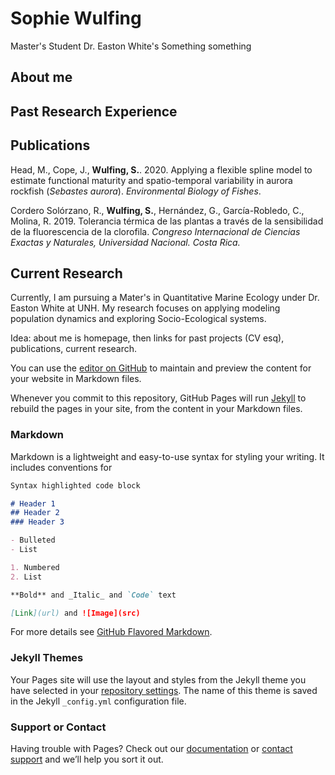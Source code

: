 # Sophie Wulfing
Master's Student
Dr. Easton White's Something something

## About me

## Past Research Experience

## Publications
Head, M., Cope, J., **Wulfing, S.**. 2020. Applying a flexible spline model to estimate functional maturity 
and spatio-temporal variability in aurora rockfish (_Sebastes aurora_). _Environmental Biology of Fishes_.

Cordero Solórzano, R., **Wulfing, S.**, Hernández, G., García-Robledo, C., Molina, R. 2019. Tolerancia 
térmica de las plantas a través de la sensibilidad de la fluorescencia de la clorofila. _Congreso 
Internacional de Ciencias Exactas y Naturales, Universidad Nacional. Costa Rica._

## Current Research
Currently, I am pursuing a Mater's in Quantitative Marine Ecology under Dr. Easton White at UNH. My research focuses on applying modeling population dynamics and exploring Socio-Ecological systems. 

Idea: about me is homepage, then links for past projects (CV esq), publications, current research.

You can use the [editor on GitHub](https://github.com/swulfing/swulfing.github.io/edit/main/index.md) to maintain and preview the content for your website in Markdown files.

Whenever you commit to this repository, GitHub Pages will run [Jekyll](https://jekyllrb.com/) to rebuild the pages in your site, from the content in your Markdown files.

### Markdown

Markdown is a lightweight and easy-to-use syntax for styling your writing. It includes conventions for

```markdown
Syntax highlighted code block

# Header 1
## Header 2
### Header 3

- Bulleted
- List

1. Numbered
2. List

**Bold** and _Italic_ and `Code` text

[Link](url) and ![Image](src)
```

For more details see [GitHub Flavored Markdown](https://guides.github.com/features/mastering-markdown/).

### Jekyll Themes

Your Pages site will use the layout and styles from the Jekyll theme you have selected in your [repository settings](https://github.com/swulfing/swulfing.github.io/settings/pages). The name of this theme is saved in the Jekyll `_config.yml` configuration file.

### Support or Contact

Having trouble with Pages? Check out our [documentation](https://docs.github.com/categories/github-pages-basics/) or [contact support](https://support.github.com/contact) and we’ll help you sort it out.
